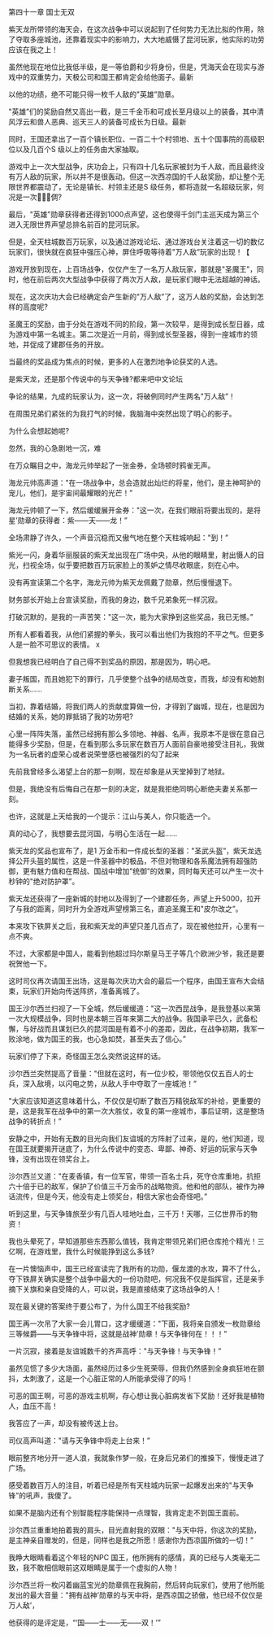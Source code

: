 第四十一章 国士无双


紫天龙所带领的海天会，在这次战争中可以说起到了任何势力无法比拟的作用，除了夺取多座城池，还靠着现实中的影响力，大大地威慑了昆河玩家，他实际的功劳应该在我之上！

虽然他现在地位比我低半级，是一等伯爵和少将身份，但是，凭海天会在现实与游戏中的双重势力，天极公司和国王都肯定会给他面子。最新

以他的功绩，绝不可能只得一枚千人敌的"英雄”勋章。

"英雄”们的奖励自然又高出一截，是三千金币和可成长至月级以上的装备，其中清风浮云和兽人恶典、巡天三人的装备可成长为日级。最新

同时，王国还拿出了一百个镇长职位、一百二十个村领地、五十个国事院的高级职位以及几百个S 级以上的任务由大家抽取。

游戏中上一次大型战争，庆功会上，只有四十几名玩家被封为千人敌，而且最终没有万人敌的玩家，所以并不是很轰动。但这一次西凉国的千人敌奖励，却让整个无限世界都震动了，无论是镇长、村领主还是S 级任务，都将造就一名超级玩家，何况是一次倜?

最后，"英雄”勋章获得者还得到1000点声望，这也使得千剑门主巡天成为第三个进入无限世界声望总排名前百的昆河玩家。

但是，全天柱城数百万玩家，以及通过游戏论坛、通过游戏台关注着这一切的数亿玩家们，很快就在疯狂中强压心神，屏住呼吸等待着"万人敌”玩家的出现！【

游戏开放到现在，上百场战争，仅仅产生了一名万人敌玩家，那就是"圣魔王”，同时，他在前后两次大型战争中获得了两次万人敌，是玩家们眼中无法超越的神话。

现在，这次庆功大会已经确定会产生新的"万人敌”了，这万人敌的奖励，会达到怎样的高度呢?

圣魔王的奖励，由于分处在游戏不同的阶段，第一次较早，是得到成长型日器，成为游戏中第一名城主。第二次是近一月前，得到成长型圣器，得到一座城市的领地，并促成了建郡任务的开放。

当最终的奖品成为焦点的时候，更多的人在激烈地争论获奖的人选。

是紫天龙，还是那个传说中的与天争锋?都来吧中文论坛

争论的结果，九成的玩家认为，这一次，将破例同时产生两名"万人敌”！

在周围兄弟们紧张的为我打气的时候，我脑海中突然出现了明心的影子。

为什么会想起她呢?

忽然，我的心急剧地一沉，难

在万众瞩目之中，海龙元帅举起了一张金券，全场顿时鸦雀无声。

海龙元帅高声道："在一场战争中，总会造就出灿烂的将星，他们，是主神呵护的宠儿，他们，是宇宙间最耀眼的光芒！”

海龙元帅顿了一下，然后缓缓展开金券："这一次，在我们眼前将要出现的，是将星’勋章的获得者：紫——天——龙！”

全场肃静了许久，一个声音沉稳而又傲气地在整个天柱城响起："到！”

紫光一闪，身着华丽服装的紫天龙出现在广场中央，从他的眼睛里，射出慑人的目光，扫视全场，似乎要把数百万玩家脸上的羡妒之情尽收眼底，刻在心中。

没有再宣读第二个名字，海龙元帅为紫天龙佩戴了勋章，然后慢慢退下。

财务部长开始上台宣读奖励，而我的身边，数千兄弟象死一样沉寂。

打破沉默的，是我的一声苦笑："这一次，能为大家挣到这些奖品，我已无憾。”

所有人都看着我，从他们紧握的拳头，我可以看出他们为我抱的不平之气。但更多人是一脸不可思议的表情。 x

但我想我已经明白了自己得不到奖品的原因，那是因为，明心吧。

妻子叛国，而且她犯下的罪行，几乎使整个战争的结局改变，而我，却没有和她割断关系……

当初，靠着结婚，将我们两人的贡献度算做一份，才得到了幽城，现在，也是因为结婚的关系，她的罪抵销了我的功劳吧?

心里一阵阵失落，虽然已经拥有那么多领地、神器、名声，我原本不是很在意自己能得多少奖励，但是，在看到那么多玩家在数百万人面前自豪地接受注目礼，我做为一名玩者的虚荣心或者说荣誉感也被强烈的勾了起来

先前我曾经多么渴望上台的那一刻啊，现在却象是从天堂掉到了地狱。

但是，我绝没有后悔自己在那一刻的决定，就是我拒绝同明心断绝夫妻关系那一刻。

也许，这就是上天给我的一个提示：江山与美人，你只能选一个。

真的动心了，我想要去昆河国，与明心生活在一起……

紫天龙的奖品也宣布了，是1 万金币和一件成长型的圣器："圣武头盔”，紫天龙选择公开头盔的属性，这是一件圣器中的极品，不但对物理和各系魔法拥有超强防御，更有魅力值和在帮战、国战中增加"统御”的效果，同时每天还可以产生一次十秒钟的"绝对防护罩”。

紫天龙还获得了一座新城的封地以及得到了一个建郡任务，声望上升5000，拉开了与我的距离，同时升为全游戏声望榜第三名，直追圣魔王和"皮尔改之”。

本来攻下铁屏关之后，我和紫天龙的声望只差几百点了，现在被他拉开，心里有一点不爽。

不过，大家都是中国人，能看到他超过玛尔斯皇马王子等几个欧洲少爷，我还是要祝贺他一下。

这时司仪再次请国王出场，这是每次庆功大会的最后一个程序，由国王宣布大会结束，玩家们开始向传送阵挤，准备离城了。

国王沙尔西兰扫视了一下全城，然后缓缓道："这一次西昆战争，是我登基以来第一次大规模战争，同时也是本朝三百年来第二大的战争。我国承平已久，武备松懈，与好战而且谋划已久的昆河国是有着不小的差距，因此，在战争初期，我军一败涂地，做为国王的我，也心急如焚，甚至失去了信心。”

玩家们停了下来，奇怪国王怎么突然说这样的话。

沙尔西兰突然提高了音量："但就在这时，有一位少校，带领他仅仅五百人的士兵，深入敌境，以闪电之势，从敌人手中夺取了一座城池！”

"大家应该知道这意味着什么，不仅仅是切断了数百万精锐敌军的补给，更重要的是，这是我军在战争中的第一次大胜仗，收复的第一座城市，事后证明，这是整场战争的转折点！”

安静之中，开始有无数的目光向我们友谊城的方阵射了过来，是的，他们知道，现在国王就要揭开谜底了，为什么传说中的变态、卑鄙、神奇、好运的玩家与天争锋，没有出现在领奖台上。

沙尔西兰又道："在麦香镇，有一位军官，带领一百名士兵，死守仓库重地，抗拒六十倍于已的敌军，保护了价值三千万金币的战略物资。他和他的部队，被作为神话流传，但是今天，他没有走上领奖台，相信大家也会奇怪吧。”

听到这里，与天争锋旅至少有几百人哇地吐血，三千万！天哪，三亿世界币的物资！

我也头晕死了，早知道那些东西那么值钱，我肯定带领兄弟们把仓库抢个精光！三亿啊，在游戏里，我什么时候能挣到这么多钱?

在一片懊恼声中，国王已经宣读完了我所有的功勋，偃龙渡的水攻，算不了什么，夺下铁屏关确实是整个战争中最大的一份功勋吧，何况我不仅是指挥官，还是亲手摘下关旗和亲自受降的人，可以说，我是直接结束了这场战争的人！

现在最关键的答案终于要公布了，为什么国王不给我奖励?

国王再一次吊了大家一会儿胃口，这才缓缓道："下面，我将亲自颁发一枚勋章给三等候爵——与天争锋中将，这就是战神’勋章！与天争锋何在！！！”

一片沉寂，接着是友谊城数千的齐声高呼："与天争锋！与天争锋！”

虽然见惯了多少大场面，虽然经历过多少生死荣辱，但我仍然感到全身疯狂地在颤抖，太刺激了，这是一个心脏正常的人所能承受得了的吗！

可恶的国王啊，可恶的游戏主机啊，存心想让我心脏病发省下奖励！还好我是植物人，血压不高！

我答应了一声，却没有被传送上台。

司仪高声叫道："请与天争锋中将走上台来！”

眼前整齐地分开一道人浪，我就象作梦一般，在身后兄弟们的推搡下，慢慢走进了广场。

感受着数百万人的注目，听着已经是所有天柱城内玩家一起爆发出来的"与天争锋”的吼声，我傻了。

如果不是脑内还有个别智能程序能保持一点理智，我肯定走不到国王面前。

沙尔西兰重重地拍着我的肩头，目光直射我的双眼："与天中将，你这次的奖励，是主神亲自赠发的，但是，同样也是我之所愿！感谢你为西凉国所做的一切！”

我睁大眼睛看着这个年轻的NPC 国王，他所拥有的感情，真的已经与人类毫无二致，我不敢相信眼前这双眼睛是属于一个虚拟的人物！

沙尔西兰将一枚闪着幽蓝宝光的勋章佩在我胸前，然后转向玩家们，使用了他所能发出的最大音量："拥有战神’勋章的与天中将，是西凉国之骄傲，他已经不仅仅是万人敌’，

他获得的是评定是，“‘国——士——无——双！’”





